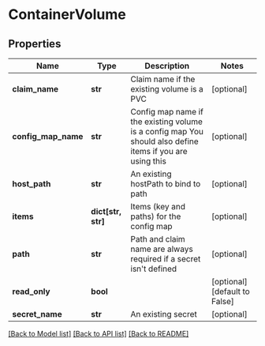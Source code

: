 # ContainerVolume


## Properties
Name | Type | Description | Notes
------------ | ------------- | ------------- | -------------
**claim_name** | **str** | Claim name if the existing volume is a PVC | [optional] 
**config_map_name** | **str** | Config map name if the existing volume is a config map You should also define items if you are using this | [optional] 
**host_path** | **str** | An existing hostPath to bind to path | [optional] 
**items** | **dict[str, str]** | Items (key and paths) for the config map | [optional] 
**path** | **str** | Path and claim name are always required if a secret isn&#39;t defined | [optional] 
**read_only** | **bool** |  | [optional] [default to False]
**secret_name** | **str** | An existing secret | [optional] 

[[Back to Model list]](../README.md#documentation-for-models) [[Back to API list]](../README.md#documentation-for-api-endpoints) [[Back to README]](../README.md)


